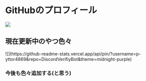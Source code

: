 <h1>GitHubのプロフィール</h1>  

[![](https://github-readme-stats.vercel.app/api?username=p-yttor4869&show_icons=true&theme=midnight-purple)](https://github.com/p-yttor4869)
<h2>現在更新中のやつ色々</h2>
![](https://github-readme-stats.vercel.app/api/pin/?username=p-yttor4869&repo=DiscordVerifiyBot&theme=midnight-purple)
<h3>今後も色々追加する(と思う)</h3><br><br>

